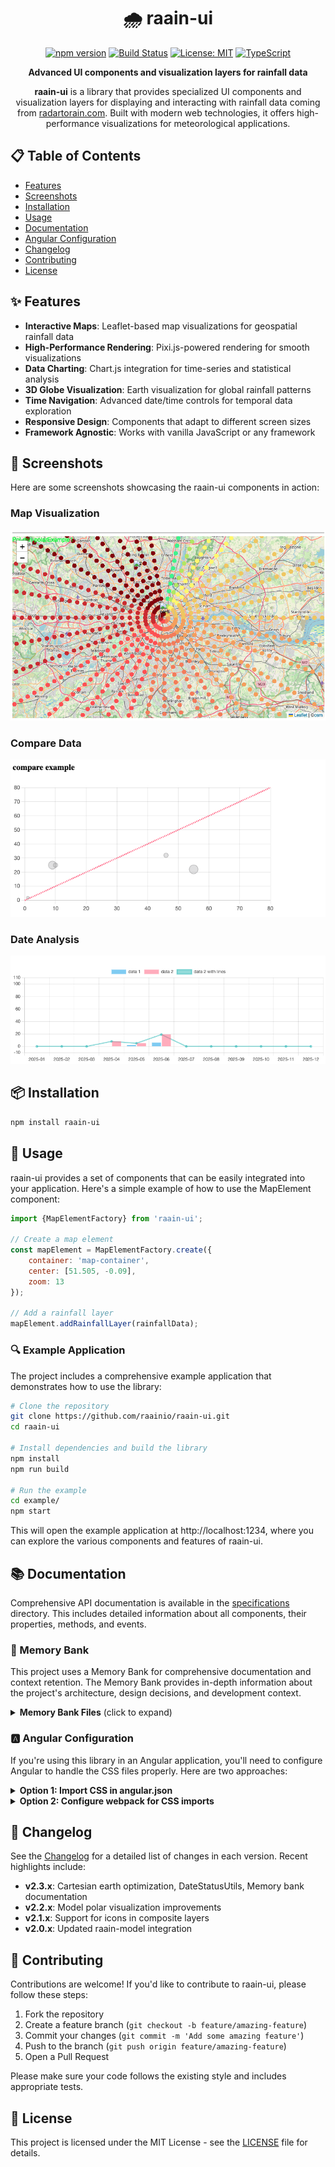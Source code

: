 <div align="center">

# 🌧️ raain-ui

[![npm version](https://img.shields.io/npm/v/raain-ui.svg)](https://www.npmjs.com/package/raain-ui)
[![Build Status](https://github.com/raainio/raain-ui/workflows/CI/badge.svg)](https://github.com/raainio/raain-ui/actions)
[![License: MIT](https://img.shields.io/badge/License-MIT-yellow.svg)](https://opensource.org/licenses/MIT)
[![TypeScript](https://img.shields.io/badge/TypeScript-4.0-blue.svg)](https://www.typescriptlang.org/)

**Advanced UI components and visualization layers for rainfall data**

</div>

<p align="center">
  <b>raain-ui</b> is a library that provides specialized UI components and visualization layers for displaying and interacting with rainfall data coming from <a href="https://radartorain.com">radartorain.com</a>. Built with modern web technologies, it offers high-performance visualizations for meteorological applications.
</p>

## 📋 Table of Contents

- [Features](#-features)
- [Screenshots](#-screenshots)
- [Installation](#-installation)
- [Usage](#-usage)
- [Documentation](#-documentation)
- [Angular Configuration](#-angular-configuration)
- [Changelog](#-changelog)
- [Contributing](#-contributing)
- [License](#-license)

## ✨ Features

- **Interactive Maps**: Leaflet-based map visualizations for geospatial rainfall data
- **High-Performance Rendering**: Pixi.js-powered rendering for smooth visualizations
- **Data Charting**: Chart.js integration for time-series and statistical analysis
- **3D Globe Visualization**: Earth visualization for global rainfall patterns
- **Time Navigation**: Advanced date/time controls for temporal data exploration
- **Responsive Design**: Components that adapt to different screen sizes
- **Framework Agnostic**: Works with vanilla JavaScript or any framework

## 📸 Screenshots

Here are some screenshots showcasing the raain-ui components in action:

### Map Visualization

![Map Visualization](./screenshots/Screenshot%202025-05-20%20at%2016.13.31.png)

### Compare Data

![Compare](./screenshots/Screenshot%202025-05-20%20at%2016.13.49.png)

### Date Analysis

![Date Analysis](./screenshots/Screenshot%202025-05-20%20at%2016.14.07.png)

## 📦 Installation

```bash
npm install raain-ui
```

## 🚀 Usage

raain-ui provides a set of components that can be easily integrated into your application. Here's a simple example of
how to use the MapElement component:

```javascript
import {MapElementFactory} from 'raain-ui';

// Create a map element
const mapElement = MapElementFactory.create({
    container: 'map-container',
    center: [51.505, -0.09],
    zoom: 13
});

// Add a rainfall layer
mapElement.addRainfallLayer(rainfallData);
```

### 🔍 Example Application

The project includes a comprehensive example application that demonstrates how to use the library:

```bash
# Clone the repository
git clone https://github.com/raainio/raain-ui.git
cd raain-ui

# Install dependencies and build the library
npm install
npm run build

# Run the example
cd example/
npm start
```

This will open the example application at http://localhost:1234, where you can explore the various components and
features of raain-ui.

## 📚 Documentation

Comprehensive API documentation is available in the [specifications](./specs) directory. This includes detailed
information about all components, their properties, methods, and events.

### 🧠 Memory Bank

This project uses a Memory Bank for comprehensive documentation and context retention. The Memory Bank provides in-depth
information about the project's architecture, design decisions, and development context.

<details>
<summary><b>Memory Bank Files</b> (click to expand)</summary>

The Memory Bank is located in the `.memory-bank` directory and contains the following files:

| File                   | Description                                                       |
|------------------------|-------------------------------------------------------------------|
| `memory-bank-rules.md` | Rules to follow and to consider in all contexts                   |
| `projectbrief.md`      | Overview of the project, core requirements, and goals             |
| `productContext.md`    | Why the project exists, problems it solves, and how it works      |
| `systemPatterns.md`    | System architecture, key technical decisions, and design patterns |
| `techContext.md`       | Technologies used, development setup, and technical constraints   |
| `activeContext.md`     | Current work focus, recent changes, and next steps                |
| `progress.md`          | What works, what's left to build, and known issues                |

</details>

### 🅰️ Angular Configuration

If you're using this library in an Angular application, you'll need to configure Angular to handle the CSS files
properly. Here are two approaches:

<details>
<summary><b>Option 1: Import CSS in angular.json</b></summary>

```json
"styles": [
"src/styles.css",
"node_modules/raain-ui/dist/data/globe.css"
]
```

</details>

<details>
<summary><b>Option 2: Configure webpack for CSS imports</b></summary>

First, create a custom webpack configuration:

```javascript
// custom-webpack.config.js
module.exports = {
    module: {
        rules: [
            {
                test: /\.css$/,
                include: [/node_modules\/raain-ui/],
                use: ['style-loader', 'css-loader']
            }
        ]
    }
};
```

Then use `@angular-builders/custom-webpack` to apply this configuration:

```json
"architect": {
"build": {
"builder": "@angular-builders/custom-webpack:browser",
"options": {
"customWebpackConfig": {
"path": "./custom-webpack.config.js"
}
}
}
}
```

</details>

## 📝 Changelog

See the [Changelog](./CHANGELOG.md) for a detailed list of changes in each version. Recent highlights include:

- **v2.3.x**: Cartesian earth optimization, DateStatusUtils, Memory bank documentation
- **v2.2.x**: Model polar visualization improvements
- **v2.1.x**: Support for icons in composite layers
- **v2.0.x**: Updated raain-model integration

## 👥 Contributing

Contributions are welcome! If you'd like to contribute to raain-ui, please follow these steps:

1. Fork the repository
2. Create a feature branch (`git checkout -b feature/amazing-feature`)
3. Commit your changes (`git commit -m 'Add some amazing feature'`)
4. Push to the branch (`git push origin feature/amazing-feature`)
5. Open a Pull Request

Please make sure your code follows the existing style and includes appropriate tests.

## 📄 License

This project is licensed under the MIT License - see the [LICENSE](./LICENSE) file for details.
